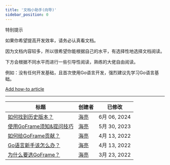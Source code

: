 ```yaml
---
title: '文档小助手(向导)'
sidebar_position: 0
---
```


特别提示

如果你希望提高开发效率，请务必认真看文档。

因为文档内容较多，所以很希望你能根据自己的水平，有选择性地选择文档阅读。

下方会根据不同水平而进行一些引导性阅读，熟练的大佬自由阅读。

例如：没有任何开发基础，且首次使用Go语言开发，强烈建议先学习Go语言基础。

[Add how-to article](https://goframe.org?createDialogSpaceKey=gf&createDialogBlueprintId=a4700d44-e8e2-42a0-8f5d-5f84ea6ccf94)

* * *

| 标题 | 创建者 | 已修改 |
| --- | --- | --- |
| [如何找到历史版本？](/docs/其他资料/文档小助手-向导/如何找到历史版本？) | [海亮](https://goframe.org/display/~hailaz) | 6月 06, 2024 |
| [使用GoFrame须知&提问技巧](/docs/其他资料/文档小助手-向导/使用GoFrame须知&提问技巧) | [海亮](https://goframe.org/display/~hailaz) | 5月 30, 2023 |
| [如何给GoFrame贡献？](/docs/其他资料/文档小助手-向导/如何给GoFrame贡献？) | [海亮](https://goframe.org/display/~hailaz) | 4月 13, 2022 |
| [Go语言新手该怎么办？](/docs/其他资料/文档小助手-向导/Go语言新手该怎么办？) | [海亮](https://goframe.org/display/~hailaz) | 4月 13, 2022 |
| [为什么要选GoFrame？](/docs/其他资料/文档小助手-向导/为什么要选GoFrame？) | [海亮](https://goframe.org/display/~hailaz) | 3月 23, 2022 |